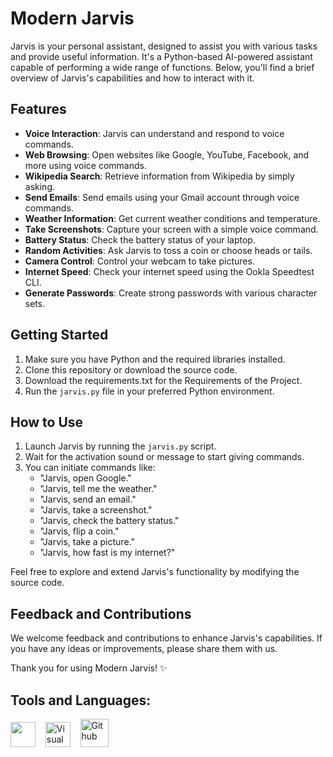 # Modern Jarvis

Jarvis is your personal assistant, designed to assist you with various tasks and provide useful information. It's a Python-based AI-powered assistant capable of performing a wide range of functions. Below, you'll find a brief overview of Jarvis's capabilities and how to interact with it.

## Features
- **Voice Interaction**: Jarvis can understand and respond to voice commands.
- **Web Browsing**: Open websites like Google, YouTube, Facebook, and more using voice commands.
- **Wikipedia Search**: Retrieve information from Wikipedia by simply asking.
- **Send Emails**: Send emails using your Gmail account through voice commands.
- **Weather Information**: Get current weather conditions and temperature.
- **Take Screenshots**: Capture your screen with a simple voice command.
- **Battery Status**: Check the battery status of your laptop.
- **Random Activities**: Ask Jarvis to toss a coin or choose heads or tails.
- **Camera Control**: Control your webcam to take pictures.
- **Internet Speed**: Check your internet speed using the Ookla Speedtest CLI.
- **Generate Passwords**: Create strong passwords with various character sets.

## Getting Started

1. Make sure you have Python and the required libraries installed.
2. Clone this repository or download the source code.
3. Download the requirements.txt for the Requirements of the Project.
4. Run the `jarvis.py` file in your preferred Python environment.

## How to Use

1. Launch Jarvis by running the `jarvis.py` script.
2. Wait for the activation sound or message to start giving commands.
3. You can initiate commands like:
   - "Jarvis, open Google."
   - "Jarvis, tell me the weather."
   - "Jarvis, send an email."
   - "Jarvis, take a screenshot."
   - "Jarvis, check the battery status."
   - "Jarvis, flip a coin."
   - "Jarvis, take a picture."
   - "Jarvis, how fast is my internet?"

Feel free to explore and extend Jarvis's functionality by modifying the source code.

## Feedback and Contributions

We welcome feedback and contributions to enhance Jarvis's capabilities. If you have any ideas or improvements, please share them with us.

Thank you for using Modern Jarvis! ✨

## Tools and Languages:
[<img src="https://cdn.iconscout.com/icon/free/png-256/python-3521655-2945099.png" width="40px" />](https://www.python.org/) &nbsp;&nbsp;
[<img alt="Visual Studio Code" src="https://cdn.icon-icons.com/icons2/2107/PNG/512/file_type_vscode_icon_130084.png" width="40px" />](https://code.visualstudio.com/) &nbsp;&nbsp;
[<img alt="Github" src="https://cdn.freebiesupply.com/logos/large/2x/github-icon-logo-png-transparent.png" width="45px" />](https://code.visualstudio.com/)

